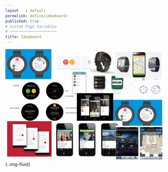 ```yaml
---
layout   : default
permalink: define/ideaboard/
published: true
# Custom Page Variables
# ─────────────────────
title: Ideaboard
---
```


![alt text](../../images/ideabord.png "Ideabord"){:.img-fluid}